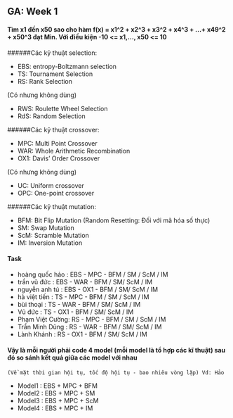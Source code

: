 ## GA: Week 1
#### Tìm x1 đến x50 sao cho hàm f(x) = x1^2 + x2^3 + x3^2 + x4^3 + ...+ x49^2 + x50^3 đạt Min. Với điều kiện -10 <= x1,..., x50 <= 10
######Các kỹ thuật selection:
- EBS: entropy-Boltzmann selection
- TS: Tournament Selection
- RS: Rank Selection

(Có nhưng không dùng) 
- RWS: Roulette Wheel Selection
- RdS: Random Selection

######Các kỹ thuật crossover: 
- MPC: Multi Point Crossover
- WAR: Whole Arithmetic Recombination
- OX1: Davis’ Order Crossover 

(Có nhưng không dùng) 
- UC: Uniform crossover
- OPC: One-point crossover

######Các kỹ thuật mutation:
- BFM: Bit Flip Mutation (Random Resetting: Đối với mã hóa số thực)
- SM: Swap Mutation
- ScM: Scramble Mutation
- IM: Inversion Mutation

#### Task
- hoàng quốc hảo : EBS - MPC - BFM / SM / ScM / IM 
- trần vũ đức :     EBS - WAR - BFM / SM/ ScM / IM
- nguyễn anh tú :   EBS - OX1 - BFM / SM/ ScM / IM
- hà việt tiến :    TS - MPC - BFM / SM / ScM / IM 
- bùi thoại    :    TS - WAR - BFM / SM/ ScM / IM
- Vũ đức :          TS - OX1 - BFM / SM/ ScM / IM
- Phạm Việt Cường:  RS - MPC - BFM / SM / ScM / IM 
- Trần Minh Dũng :  RS - WAR - BFM / SM/ ScM / IM
- Lành Khánh :      RS - OX1 - BFM / SM/ ScM / IM


#### Vậy là mỗi người phải code 4 model (mỗi model là tổ hợp các kĩ thuật) sau đó so sánh kết quả giữa các model với nhau 
    (Về mặt thời gian hội tụ, tốc độ hội tụ - bao nhiêu vòng lặp) Vd: Hảo 
- Model1 : EBS + MPC + BFM
- Model2 : EBS + MPC + SM
- Model3 : EBS + MPC + ScM
- Model4 : EBS + MPC + IM 



































